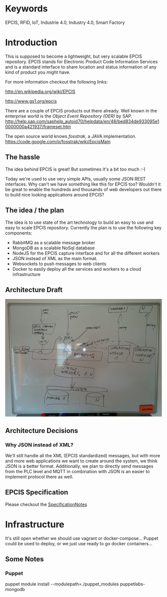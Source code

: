 # Keywords
EPCIS, RFID, IoT, Industrie 4.0, Industry 4.0, Smart Factory

# Introduction
This is supposed to become a lightweight, but very scalable EPCIS repository. EPCIS stands for Electronic Product Code Information Services and is a standard interface to share location and status information of any kind of product you might have.

For more information checkout the following links:

http://en.wikipedia.org/wiki/EPCIS

http://www.gs1.org/epcis

There are a couple of EPCIS products out there already. Well known in the enterprise world is the *Object Event Repository (OER)* by SAP.
http://help.sap.com/saphelp_autoid70/helpdata/en/48/bed834de933095e10000000a421937/frameset.htm

The open source world knows *fosstrak*, a JAVA implementation.
https://code.google.com/p/fosstrak/wiki/EpcisMain 


## The hassle
The idea behind EPCIS is great! But sometimes it's a bit too much :-)

Today we're used to use very simple APIs, usually some JSON REST interfaces. Why can't we have something like this for EPCIS too? Wouldn't it be great to enable the hundreds and thousands of web developers out there to build nice looking applications around EPCIS?

## The idea / the plan
The idea is to use state of the art technology to build an easy to use and easy to scale EPCIS repository.
Currently the plan is to use the following key components:
* RabbitMQ as a scalable message broker
* MongoDB as a scalable NoSql database
* NodeJS for the EPCIS capture interface and for all the different workers
* JSON instead of XML as the main format.
* Websockets to push messages to web clients
* Docker to easily deploy all the services and workers to a cloud infrastructure

## Architecture Draft
![Architecture Draft](/architecture.jpg?raw=true "Architecture Draft")

## Architecture Decisions
### Why JSON instead of XML?
We'll still handle all the XML (EPCIS standardized) messages, but with more and more web applications we want to create around the system, we think JSON is a better format.
Additionally, we plan to directly send messages from the PLC level and MQTT in combination with JSON is an easier to implement protocol there as well.

## EPCIS Specification
Please checkout the [SpecificationNotes](Documentation/SpecificationNotes.md)

# Infrastructure
It's still open whether we should use vagrant or docker-compose...
Puppet could be used to deploy, or we just use ready to go docker containers...
## Some Notes
### Puppet
puppet module install --modulepath=./puppet_modules puppetlabs-mongodb


